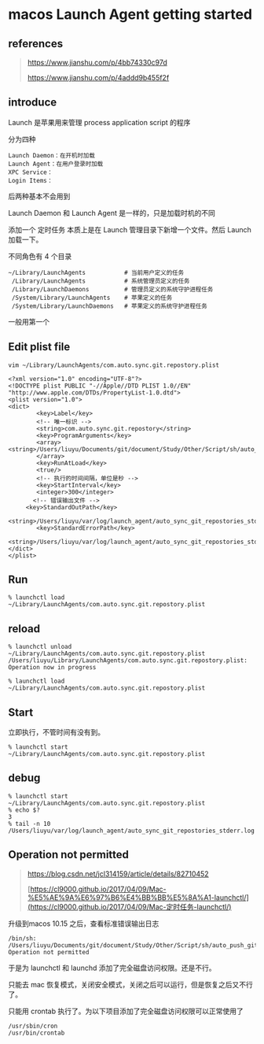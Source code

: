 # macos Launch Agent getting started

## references

> https://www.jianshu.com/p/4bb74330c97d
>
> https://www.jianshu.com/p/4addd9b455f2f

## introduce

Launch 是苹果用来管理 process  application script 的程序

分为四种

```
Launch Daemon：在开机时加载
Launch Agent：在用户登录时加载
XPC Service：
Login Items：
```

后两种基本不会用到

Launch Daemon 和 Launch Agent 是一样的，只是加载时机的不同

添加一个 定时任务 本质上是在 Launch 管理目录下新增一个文件。然后 Launch 加载一下。

不同角色有 4 个目录

```
~/Library/LaunchAgents           # 当前用户定义的任务
 /Library/LaunchAgents           # 系统管理员定义的任务
 /Library/LaunchDaemons          # 管理员定义的系统守护进程任务
 /System/Library/LaunchAgents    # 苹果定义的任务
 /System/Library/LaunchDaemons   # 苹果定义的系统守护进程任务
```

一般用第一个

## Edit plist file

```
vim ~/Library/LaunchAgents/com.auto.sync.git.repostory.plist
```



```
<?xml version="1.0" encoding="UTF-8"?>
<!DOCTYPE plist PUBLIC "-//Apple//DTD PLIST 1.0//EN" "http://www.apple.com/DTDs/PropertyList-1.0.dtd">
<plist version="1.0">
<dict>
        <key>Label</key>
        <!-- 唯一标识 -->
        <string>com.auto.sync.git.repostory</string>
        <key>ProgramArguments</key>
        <array>             <string>/Users/liuyu/Documents/git/document/Study/Other/Script/sh/auto_push_git_repositories.sh</string>
        </array>
        <key>RunAtLoad</key>
        <true/>
        <!-- 执行的时间间隔，单位是秒 -->
        <key>StartInterval</key>
        <integer>300</integer>
       <!-- 错误输出文件 -->
     <key>StandardOutPath</key>
     <string>/Users/liuyu/var/log/launch_agent/auto_sync_git_repostories_stdout.log</string>
        <key>StandardErrorPath</key>
        <string>/Users/liuyu/var/log/launch_agent/auto_sync_git_repostories_stderr.log</string>
</dict>
</plist>
```

## Run

```
% launchctl load ~/Library/LaunchAgents/com.auto.sync.git.repostory.plist
```

## reload

```
% launchctl unload ~/Library/LaunchAgents/com.auto.sync.git.repostory.plist
/Users/liuyu/Library/LaunchAgents/com.auto.sync.git.repostory.plist: Operation now in progress

% launchctl load ~/Library/LaunchAgents/com.auto.sync.git.repostory.plist
```

## Start

立即执行，不管时间有没有到。

```
% launchctl start ~/Library/LaunchAgents/com.auto.sync.git.repostory.plist
```

## debug

```
% launchctl start ~/Library/LaunchAgents/com.auto.sync.git.repostory.plist
% echo $?
3
% tail -n 10 /Users/liuyu/var/log/launch_agent/auto_sync_git_repostories_stderr.log
```

## Operation not permitted

> https://blog.csdn.net/jcl314159/article/details/82710452
>
> [https://cl9000.github.io/2017/04/09/Mac-%E5%AE%9A%E6%97%B6%E4%BB%BB%E5%8A%A1-launchctl/](https://cl9000.github.io/2017/04/09/Mac-定时任务-launchctl/)

升级到macos 10.15 之后，查看标准错误输出日志

```
/bin/sh: /Users/liuyu/Documents/git/document/Study/Other/Script/sh/auto_push_git_repositories.sh: Operation not permitted
```

于是为 launchctl 和 launchd 添加了完全磁盘访问权限。还是不行。

只能去 mac 恢复模式，关闭安全模式，关闭之后可以运行，但是恢复之后又不行了。

只能用 crontab 执行了。为以下项目添加了完全磁盘访问权限可以正常使用了

```
/usr/sbin/cron
/usr/bin/crontab
```

